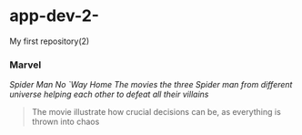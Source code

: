 # app-dev-2-
My first repository(2)
### Marvel
*Spider Man No `Way Home*
*The movies the three Spider man from different universe helping  each other to defeat all their villains*
>The movie illustrate how crucial decisions can be, as everything is thrown into chaos
